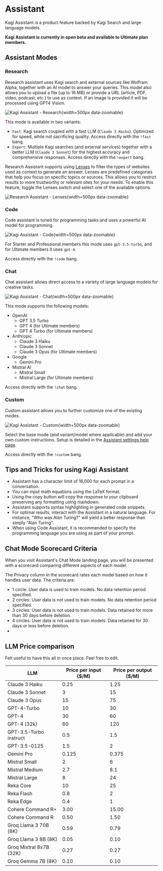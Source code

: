 # Assistant

Kagi Assistant is a product feature backed by Kagi Search and large language models.

**Kagi Assistant is currently in open beta and available to Ultimate plan members.**

## Assistant Modes

### Research

Research assistant uses Kagi search and external sources like Wolfram Alpha, together with an AI model to answer your queries.
This model also allows you to upload a file (up to 16 MB) or provide a URL (article, PDF, video, podcast, etc.) to use as context.
If an image is provided it will be processed using GPT4 Vision.

![Kagi Assistant - Research](./media/assistant_research.png){width=500px data-zoomable}

This mode is available in two variants:

- `Fast`: Kagi search coupled with a fast LLM (`Claude 3 Haiku`). Optimized for speed, while not sacrificing quality. Access directly with the `!fast` bang.
- `Expert`: Multiple Kagi searches (and external services) together with a better LLM (`Claude 3 Sonnet`) for the highest accuracy and comprehensive responses. Access directly with the `!expert` bang.

Research Assistant supports using [Lenses](../features/lenses.md) to filter the types of websites used as context to generate an answer. Lenses are predefined categories that help you focus on specific topics or sources. This allows you to restrict results to more trustworthy or relevant sites for your needs. To enable this feature, toggle the Lenses switch and select one of the available options.

![Research Assistant - Lenses](./media/assistant_research_lenses.png){width=500px data-zoomable}


### Code

Code assistant is tuned for programming tasks and uses a powerful AI model for programming.

![Kagi Assistant - Code](./media/assistant_code.png){width=500px data-zoomable}

For Starter and Professional members this mode uses `gpt-3.5-turbo`, and for Ultimate members it uses `gpt-4`.

Access directly with the `!code` bang.

### Chat

Chat assistant allows direct access to a variety of large language models for creative tasks.

![Kagi Assistant - Chat](./media/assistant_chat.png){width=500px data-zoomable}

This mode supports the following models:

- OpenAI
  - GPT 3.5 Turbo
  - GPT 4 (for Ultimate members)
  - GPT 4 Turbo (for Ultimate members)
- Anthropic
  - Claude 3 Haiku
  - Claude 3 Sonnet
  - Claude 3 Opus (for Ultimate members)
- Google
  - Gemini Pro
- Mistral AI
  - Mistral Small
  - Mistral Large (for Ultimate members)

Access directly with the `!chat` bang.

### Custom

Custom assistant allows you to further customize one of the existing modes.

![Kagi Assistant - Custom](./media/assistant_custom.png){width=500px data-zoomable}

Select the base mode (and variant/model where applicable) and add your own custom instructions. Setup is detailed in the [Assistant settings help page](../settings/assistant.md#custom-assistant).

Access directly with the `!custom` bang.

## Tips and Tricks for using Kagi Assistant

- Assistant has a character limit of 16,000 for each prompt in a conversation.
- You can input math equations using the LaTeX format.
- Using the copy button will copy the response to your clipboard preserving any formatting using markdown.
- Assistant supports syntax highlighting in generated code snippets.
- For optimal results, interact with the Assistant in a natural language. For instance, "Who was Alan Turing?" will yield a better response than simply "Alan Turing".
- When using Code Assistant, it is recommended to specify the programming language you are using as part of your prompt.

## Chat Mode Scorecard Criteria

When you visit Assistant's Chat Mode landing page, you will be presented with a scorecard comparing different aspects of each model.

The Privacy column in the scorecard rates each model based on how it handles user data. The criteria are:

- 1 circle: User data is used to train models. No data retention period specified.  
- 2 circles: User data is not used to train models. No data retention period specified.  
- 3 circles: User data is not used to train models. Data retained for more than 30 days before deletion.  
- 4 circles: User data is not used to train models. Data retained for 30 days or less before deletion.
- 

## LLM Price comparison

Felt useful to have this all in once place. Feel free to edit.

| LLM                    | Price per input ($/M)    | Price per output ($/M)    |
|------------------------|--------------------------|---------------------------|
| Claude 3 Haiku         | 0.25                     | 1.25                      |
| Claude 3 Sonnet        | 3                        | 15                        |
| Claude 3 Opus          | 15                       | 75                        |
| GPT-4-Turbo            | 10                       | 30                        |
| GPT-4                  | 30                       | 60                        |
| GPT-4 (32k)            | 60                       | 120                       |
| GPT-3.5-Turbo instruct | 0.5                      | 1.5                       |
| GPT-3.5-0125           | 1.5                      | 2                         |
| Gemini Pro             | 0.125                    | 0.375                     |
| Mistral Small          | 2                        | 6                         |
| Mistral Medium         | 2.7                      | 8.1                       |
| Mistral Large          | 8                        | 24                        |
| Reka Core              | 10                       | 25                        |
| Reka Flash             | 0.8                      | 2                         |
| Reka Edge              | 0.4                      | 1                         |
| Cohere Command R+      | 3.00                     | 15.00                     |
| Cohere Command R       | 0.50                     | 1.50                      |
| Groq Llama 3 70B (8K)  | 0.59                     | 0.79                      |
| Groq Llama 3 8B (8K)   | 0.05                     | 0.10                      |
| Groq Mixtral 8x7B (32K)| 0.27                     | 0.27                      |
| Groq Gemma 7B (8K)     | 0.10                     | 0.10  
